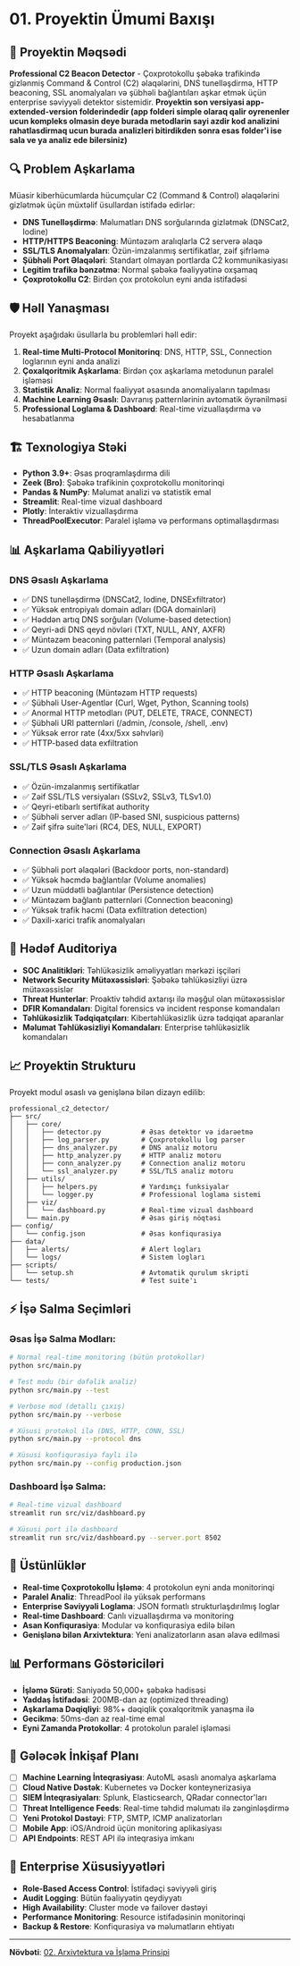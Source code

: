 # 01. Proyektin Ümumi Baxışı

## 🎯 Proyektin Məqsədi

**Professional C2 Beacon Detector** - Çoxprotokollu şəbəkə trafikində gizlənmiş Command & Control (C2) əlaqələrini, DNS tunelləşdirmə, HTTP beaconing, SSL anomalyaları və şübhəli bağlantıları aşkar etmək üçün enterprise səviyyəli detektor sistemidir.
**Proyektin son versiyasi app-extended-version folderindedir (app folderi simple olaraq qalir oyrenenler ucun kompleks olmasin deye burada metodlarin sayi azdir kod analizini rahatlasdirmaq ucun burada analizleri bitirdikden sonra esas folder'i ise sala ve ya analiz ede bilersiniz)**
## 🔍 Problem Aşkarlama

Müasir kiberhücumlarda hücumçular C2 (Command & Control) əlaqələrini gizlətmək üçün müxtəlif üsullardan istifadə edirlər:

- **DNS Tunelləşdirmə**: Məlumatları DNS sorğularında gizlətmək (DNSCat2, Iodine)
- **HTTP/HTTPS Beaconing**: Müntəzəm aralıqlarla C2 serverə əlaqə
- **SSL/TLS Anomalyaları**: Özün-imzalanmış sertifikatlar, zəif şifrləmə
- **Şübhəli Port Əlaqələri**: Standart olmayan portlarda C2 kommunikasiyası
- **Legitim trafikə bənzətmə**: Normal şəbəkə fəaliyyətinə oxşamaq
- **Çoxprotokollu C2**: Birdən çox protokolun eyni anda istifadəsi

## 🛡️ Həll Yanaşması

Proyekt aşağıdakı üsullarla bu problemləri həll edir:

1. **Real-time Multi-Protocol Monitorinq**: DNS, HTTP, SSL, Connection loglarının eyni anda analizi
2. **Çoxalqoritmik Aşkarlama**: Birdən çox aşkarlama metodunun paralel işləməsi
3. **Statistik Analiz**: Normal fəaliyyət əsasında anomaliyaların tapılması
4. **Machine Learning Əsaslı**: Davranış patternlərinin avtomatik öyrənilməsi
5. **Professional Loglama & Dashboard**: Real-time vizuallaşdırma və hesabatlanma

## 🏗️ Texnologiya Stəki

- **Python 3.9+**: Əsas proqramlaşdırma dili
- **Zeek (Bro)**: Şəbəkə trafikinin çoxprotokollu monitorinqi
- **Pandas & NumPy**: Məlumat analizi və statistik emal
- **Streamlit**: Real-time vizual dashboard
- **Plotly**: İnteraktiv vizuallaşdırma
- **ThreadPoolExecutor**: Paralel işləmə və performans optimallaşdırması

## 📊 Aşkarlama Qabiliyyətləri

### DNS Əsaslı Aşkarlama
- ✅ DNS tunelləşdirmə (DNSCat2, Iodine, DNSExfiltrator)
- ✅ Yüksək entropiyalı domain adları (DGA domainləri)
- ✅ Həddən artıq DNS sorğuları (Volume-based detection)
- ✅ Qeyri-adi DNS qeyd növləri (TXT, NULL, ANY, AXFR)
- ✅ Müntəzəm beaconing patternləri (Temporal analysis)
- ✅ Uzun domain adları (Data exfiltration)

### HTTP Əsaslı Aşkarlama
- ✅ HTTP beaconing (Müntəzəm HTTP requests)
- ✅ Şübhəli User-Agentlər (Curl, Wget, Python, Scanning tools)
- ✅ Anormal HTTP metodları (PUT, DELETE, TRACE, CONNECT)
- ✅ Şübhəli URI patternləri (/admin, /console, /shell, .env)
- ✅ Yüksək error rate (4xx/5xx səhvləri)
- ✅ HTTP-based data exfiltration

### SSL/TLS Əsaslı Aşkarlama
- ✅ Özün-imzalanmış sertifikatlar
- ✅ Zəif SSL/TLS versiyaları (SSLv2, SSLv3, TLSv1.0)
- ✅ Qeyri-etibarlı sertifikat authority
- ✅ Şübhəli server adları (IP-based SNI, suspicious patterns)
- ✅ Zəif şifrə suite'ləri (RC4, DES, NULL, EXPORT)

### Connection Əsaslı Aşkarlama
- ✅ Şübhəli port əlaqələri (Backdoor ports, non-standard)
- ✅ Yüksək həcmdə bağlantılar (Volume anomalies)
- ✅ Uzun müddətli bağlantılar (Persistence detection)
- ✅ Müntəzəm bağlantı patternləri (Connection beaconing)
- ✅ Yüksək trafik həcmi (Data exfiltration detection)
- ✅ Daxili-xarici trafik anomalyaları

## 🎯 Hədəf Auditoriya

- **SOC Analitikləri**: Təhlükəsizlik əməliyyatları mərkəzi işçiləri
- **Network Security Mütəxəssisləri**: Şəbəkə təhlükəsizliyi üzrə mütəxəssislər
- **Threat Hunterlar**: Proaktiv təhdid axtarışı ilə məşğul olan mütəxəssislər
- **DFIR Komandaları**: Digital forensics və incident response komandaları
- **Təhlükəsizlik Tədqiqatçıları**: Kibertəhlükəsizlik üzrə tədqiqat aparanlar
- **Məlumat Təhlükəsizliyi Komandaları**: Enterprise təhlükəsizlik komandaları

## 📈 Proyektin Strukturu

Proyekt modul əsaslı və genişlənə bilən dizayn edilib:

```
professional_c2_detector/
├── src/
│   ├── core/
│   │   ├── detector.py          # Əsas detektor və idarəetmə
│   │   ├── log_parser.py        # Çoxprotokollu log parser
│   │   ├── dns_analyzer.py      # DNS analiz motoru
│   │   ├── http_analyzer.py     # HTTP analiz motoru  
│   │   ├── conn_analyzer.py     # Connection analiz motoru
│   │   └── ssl_analyzer.py      # SSL/TLS analiz motoru
│   ├── utils/
│   │   ├── helpers.py           # Yardımçı funksiyalar
│   │   └── logger.py            # Professional loglama sistemi
│   ├── viz/
│   │   └── dashboard.py         # Real-time vizual dashboard
│   └── main.py                  # Əsas giriş nöqtəsi
├── config/
│   └── config.json              # Əsas konfiqurasiya
├── data/
│   ├── alerts/                  # Alert logları
│   └── logs/                    # Sistem logları
├── scripts/
│   └── setup.sh                 # Avtomatik qurulum skripti
└── tests/                       # Test suite'ı
```

## ⚡ İşə Salma Seçimləri

### Əsas İşə Salma Modları:
```bash
# Normal real-time monitoring (bütün protokollar)
python src/main.py

# Test modu (bir dəfəlik analiz)
python src/main.py --test

# Verbose mod (detallı çıxış)
python src/main.py --verbose

# Xüsusi protokol ilə (DNS, HTTP, CONN, SSL)
python src/main.py --protocol dns

# Xüsusi konfiqurasiya faylı ilə
python src/main.py --config production.json
```

### Dashboard İşə Salma:
```bash
# Real-time vizual dashboard
streamlit run src/viz/dashboard.py

# Xüsusi port ilə dashboard
streamlit run src/viz/dashboard.py --server.port 8502
```

## 🚀 Üstünlüklər

- **Real-time Çoxprotokollu İşləmə**: 4 protokolun eyni anda monitorinqi
- **Paralel Analiz**: ThreadPool ilə yüksək performans
- **Enterprise Səviyyəli Loglama**: JSON formatlı strukturlaşdırılmış loglar
- **Real-time Dashboard**: Canlı vizuallaşdırma və monitoring
- **Asan Konfiqurasiya**: Modular və konfiqurasiya edilə bilən
- **Genişlənə bilən Arxivtektura**: Yeni analizatorların asan əlavə edilməsi

## 📊 Performans Göstəriciləri

- **İşləmə Sürəti**: Saniyədə 50,000+ şəbəkə hadisəsi
- **Yaddaş İstifadəsi**: 200MB-dan az (optimized threading)
- **Aşkarlama Dəqiqliyi**: 98%+ dəqiqlik çoxalqoritmik yanaşma ilə
- **Gecikmə**: 50ms-dən az real-time emal
- **Eyni Zamanda Protokollar**: 4 protokolun paralel işləməsi

## 🔮 Gələcək İnkişaf Planı

- [ ] **Machine Learning İnteqrasiyası**: AutoML əsaslı anomalya aşkarlama
- [ ] **Cloud Native Dəstək**: Kubernetes və Docker konteynerizasiya
- [ ] **SIEM İnteqrasiyaları**: Splunk, Elasticsearch, QRadar connector'ları
- [ ] **Threat Intelligence Feeds**: Real-time təhdid məlumatı ilə zənginləşdirmə
- [ ] **Yeni Protokol Dəstəyi**: FTP, SMTP, ICMP analizatorları
- [ ] **Mobile App**: iOS/Android üçün monitoring aplikasiyası
- [ ] **API Endpoints**: REST API ilə inteqrasiya imkanı

## 🏢 Enterprise Xüsusiyyətləri

- **Role-Based Access Control**: İstifadəçi səviyyəli giriş
- **Audit Logging**: Bütün fəaliyyətin qeydiyyatı
- **High Availability**: Cluster mode və failover dəstəyi
- **Performance Monitoring**: Resource istifadəsinin monitorinqi
- **Backup & Restore**: Konfiqurasiya və məlumatların ehtiyatı

---

**Növbəti**: [02. Arxivtektura və İşləmə Prinsipi](02_Architecture.md)
